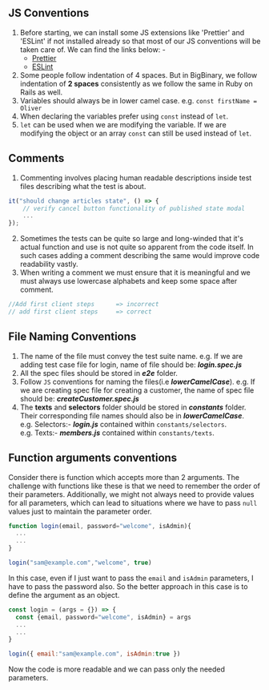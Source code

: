 ## JS Conventions

1. Before starting, we can install some JS extensions like 'Prettier' and
   'ESLint' if not installed already so that most of our JS conventions will be
   taken care of. We can find the links below: -
   - [Prettier](https://marketplace.visualstudio.com/items?itemName=esbenp.prettier-vscode)
   - [ESLint](https://marketplace.visualstudio.com/items?itemName=dbaeumer.vscode-eslint)
2. Some people follow indentation of 4 spaces. But in BigBinary, we follow
   indentation of **2 spaces** consistently as we follow the same in Ruby on
   Rails as well.
3. Variables should always be in lower camel case. e.g.
   `const firstName = Oliver`
4. When declaring the variables prefer using `const` instead of `let`.
5. `let` can be used when we are modifying the variable. If we are modifying the
   object or an array `const` can still be used instead of `let`.

## Comments

1. Commenting involves placing human readable descriptions inside test files
   describing what the test is about.

```javascript
it("should change articles state", () => {
    // verify cancel button functionality of published state modal
    ...
});
```

2. Sometimes the tests can be quite so large and long-winded that it's actual
   function and use is not quite so apparent from the code itself. In such cases
   adding a comment describing the same would improve code readability vastly.
3. When writing a comment we must ensure that it is meaningful and we must
   always use lowercase alphabets and keep some space after comment.

```javascript
//Add first client steps      => incorrect
// add first client steps     => correct
```

## File Naming Conventions

1. The name of the file must convey the test suite name. e.g. If we are adding
   test case file for login, name of file should be: **_login.spec.js_**
2. All the spec files should be stored in **_e2e_** folder.
3. Follow `JS` conventions for naming the files(i.e **_lowerCamelCase_**). e.g.
   If we are creating spec file for creating a customer, the name of spec file
   should be: **_createCustomer.spec.js_**
4. The **texts** and **selectors** folder should be stored in **_constants_**
   folder. Their corresponding file names should also be in
   **_lowerCamelCase_**.\
    e.g. Selectors:- **_login.js_** contained within `constants/selectors`.\
    e.g. Texts:- **_members.js_** contained within `constants/texts`.

## Function arguments conventions

Consider there is function which accepts more than 2 arguments. The challenge with functions like these is that we need to remember the order of their parameters.
Additionally, we might not always need to provide values for all parameters, which can lead to situations where we have to pass `null` values just to maintain the parameter order.

```js
function login(email, password="welcome", isAdmin){
  ...
  ...
}

login("sam@example.com","welcome", true)
```

In this case, even if I just want to pass the `email` and `isAdmin` parameters,
I have to pass the password also. So the better approach in this case is to
define the argument as an object.

```js
const login = (args = {}) => {
  const {email, password="welcome", isAdmin} = args
  ...
  ...
}

login({ email:"sam@example.com", isAdmin:true })
```

Now the code is more readable and we can pass only the needed parameters.
